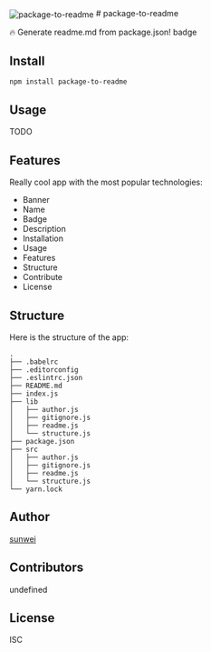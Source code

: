 <img src="http://www.eqfox.com/readme/banner/package-to-readme" alt="package-to-readme" align="center" />
# package-to-readme

🔥 Generate readme.md from package.json!
badge

## Install
```
npm install package-to-readme
```

## Usage
TODO

## Features
Really cool app with the most popular technologies:
* Banner
* Name
* Badge
* Description
* Installation
* Usage
* Features
* Structure
* Contribute
* License

## Structure
Here is the structure of the app:
```
.
├── .babelrc
├── .editorconfig
├── .eslintrc.json
├── README.md
├── index.js
├── lib
│   ├── author.js
│   ├── gitignore.js
│   ├── readme.js
│   └── structure.js
├── package.json
├── src
│   ├── author.js
│   ├── gitignore.js
│   ├── readme.js
│   └── structure.js
└── yarn.lock
```

## Author
[sunwei](http://www.eqfox.com)

## Contributors
undefined

## License
ISC
